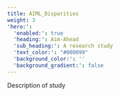 ```yaml
---
title: AIML_Disparities
weight: 3
'hero:':
  'enabled:': true
  'heading:': Aim-Ahead
  'sub_heading:': A research study
  'text_color:': "#000099"
  'background_color:': ''
  'background_gradient:': false
---
```


Description of study
